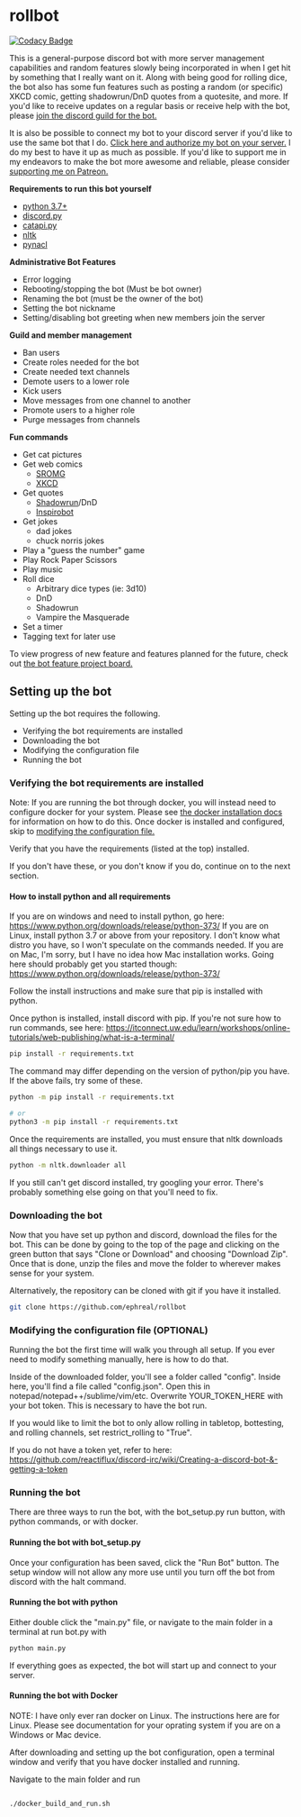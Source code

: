 # rollbot

[![Codacy Badge](https://api.codacy.com/project/badge/Grade/c18a361a7f2f4d209a4b24a2f3eb1f50)](https://app.codacy.com/app/ephreal/rollbot?utm_source=github.com&utm_medium=referral&utm_content=ephreal/rollbot&utm_campaign=Badge_Grade_Dashboard)

This is a general-purpose discord bot with more server management capabilities and random features slowly being incorporated in when I get hit by something that I really want on it. Along with being good for rolling dice, the bot also has some fun features such as posting a random (or specific) XKCD comic, getting shadowrun/DnD quotes from a quotesite, and more. If you'd like to receive updates on a regular basis or receive help with the bot, please [join the discord guild for the bot.](https://discord.gg/cZXeDPX)

It is also be possible to connect my bot to your discord server if you'd like to use the same bot that I do. [Click here and authorize my bot on your server.](https://discordapp.com/api/oauth2/authorize?client_id=286673190288228362&permissions=502398078&scope=bot) I do my best to have it up as much as possible. If you'd like to support me in my endeavors to make the bot more awesome and reliable, please consider [supporting me on Patreon.](https://www.patreon.com/ephreal)

**Requirements to run this bot yourself**
* [python 3.7+](https://www.python.org/downloads/release/python-373)
* [discord.py](https://pypi.org/project/discord.py/)
* [catapi.py](https://pypi.org/project/catapi.py/)
* [nltk](https://pypi.org/project/nltk/)
* [pynacl](https://pypi.org/project/PyNaCl/)


**Administrative Bot Features**
* Error logging
* Rebooting/stopping the bot (Must be bot owner)
* Renaming the bot (must be the owner of the bot)
* Setting the bot nickname
* Setting/disabling bot greeting when new members join the server

**Guild and member management**
* Ban users
* Create roles needed for the bot
* Create needed text channels
* Demote users to a lower role
* Kick users
* Move messages from one channel to another
* Promote users to a higher role
* Purge messages from channels

**Fun commands**
* Get cat pictures
* Get web comics
  * [SROMG](https://www.mezzacotta.net/garfield/)
  * [XKCD](https://xkcd.com)
* Get quotes
  * [Shadowrun](https://shadowrun.needs.management)/DnD
  * [Inspirobot](https://inspirobot.me)
* Get jokes
  * dad jokes
  * chuck norris jokes
* Play a "guess the number" game
* Play Rock Paper Scissors
* Play music
* Roll dice
  * Arbitrary dice types (ie: 3d10)
  * DnD
  * Shadowrun
  * Vampire the Masquerade
* Set a timer
* Tagging text for later use

To view progress of new feature and features planned for the future, check out [the bot feature project board.](https://github.com/ephreal/rollbot/projects/1)

## Setting up the bot

Setting up the bot requires the following.

* Verifying the bot requirements are installed
* Downloading the bot
* Modifying the configuration file
* Running the bot

### Verifying the bot requirements are installed

Note: If you are running the bot through docker, you will instead need to configure docker for your system. Please see [the docker installation docs](https://docs.docker.com/install/) for information on how to do this. Once docker is installed and configured, skip to [modifying the configuration file.](#modifying-the-configuration-file)

Verify that you have the requirements (listed at the top) installed.

If you don't have these, or you don't know if you do, continue on to the next section.

#### How to install python and all requirements

If you are on windows and need to install python, go here: <https://www.python.org/downloads/release/python-373/>
If you are on Linux, install python 3.7 or above from your repository. I don't know what distro you have, so I won't speculate on the commands needed.
If you are on Mac, I'm sorry, but I have no idea how Mac installation works. Going here should probably get you started though: <https://www.python.org/downloads/release/python-373/>

Follow the install instructions and make sure that pip is installed with python.

Once python is installed, install discord with pip. If you're not sure how to run commands, see here: <https://itconnect.uw.edu/learn/workshops/online-tutorials/web-publishing/what-is-a-terminal/>

```bash
pip install -r requirements.txt
```

The command may differ depending on the version of python/pip you have. If the above fails, try some of these.

```bash
python -m pip install -r requirements.txt

# or
python3 -m pip install -r requirements.txt
```

Once the requirements are installed, you must ensure that nltk downloads all things necessary to use it.

```bash
python -m nltk.downloader all
```

If you still can't get discord installed, try googling your error. There's probably something else going on that you'll need to fix.

### Downloading the bot

Now that you have set up python and discord, download the files for the bot. This can be done by going to the top of the page and clicking on the green button that says "Clone or Download" and choosing "Download Zip". Once that is done, unzip the files and move the folder to wherever makes sense for your system.

Alternatively, the repository can be cloned with git if you have it installed.

```bash
git clone https://github.com/ephreal/rollbot
```

### Modifying the configuration file (OPTIONAL)

Running the bot the first time will walk you through all setup. If you ever need to modify something manually, here is how to do that.

Inside of the downloaded folder, you'll see a folder called "config". Inside here, you'll find a file called "config.json". Open this in notepad/notepad++/sublime/vim/etc. Overwrite YOUR\_TOKEN\_HERE with your bot token. This is necessary to have the bot run.

If you would like to limit the bot to only allow rolling in tabletop, bottesting, and rolling channels, set restrict_rolling to "True".

If you do not have a token yet, refer to here: <https://github.com/reactiflux/discord-irc/wiki/Creating-a-discord-bot-&-getting-a-token>

### Running the bot

There are three ways to run the bot, with the bot_setup.py run button, with python commands, or with docker.

#### Running the bot with bot_setup.py

Once your configuration has been saved, click the "Run Bot" button. The setup window will not allow any more use until you turn off the bot from discord with the halt command.

#### Running the bot with python

Either double click the "main.py" file, or navigate to the main folder in a terminal at run bot.py with

```bash
python main.py
```
If everything goes as expected, the bot will start up and connect to your server.

#### Running the bot with Docker

NOTE: I have only ever ran docker on Linux. The instructions here are for Linux. Please see documentation for your oprating system if you are on a Windows or Mac device.

After downloading and setting up the bot configuration, open a terminal window and verify that you have docker installed and running.

Navigate to the main folder and run

<code>
./docker_build_and_run.sh
</code>
